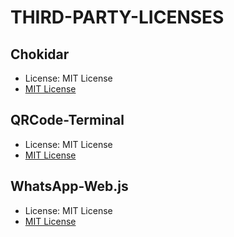 # THIRD-PARTY-LICENSES

## Chokidar
- License: MIT License
- [MIT License](https://opensource.org/licenses/MIT)

## QRCode-Terminal
- License: MIT License
- [MIT License](https://opensource.org/licenses/MIT)

## WhatsApp-Web.js
- License: MIT License
- [MIT License](https://opensource.org/licenses/MIT)